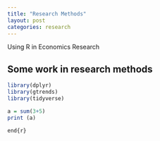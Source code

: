 ```yaml
---
title: "Research Methods"
layout: post
categories: research
---
```


Using R in Economics Research
## Some work in research methods

```r
library(dplyr)
library(gtrends)
library(tidyverse)

a = sum(3+5)
print (a)

end{r}


